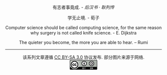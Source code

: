 
<div align="center">

有志者事竟成. - *后汉书 · 耿列传*

学无止境. - 荀子

Computer science should be called computing science, for the same reason why surgery is not called knife science. - E. Dijkstra  

The quieter you become, the more you are able to hear. – Rumi  

---

该系列文章遵循 [CC BY-SA 3.0] 协议发布. 部分图片来源于网络.  
![](license.png)  

</div>

[CC BY-SA 3.0]: https://creativecommons.org/licenses/by-sa/3.0/deed.zh
